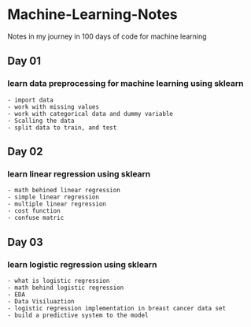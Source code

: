 # Machine-Learning-Notes
Notes in my journey in 100 days of code for machine learning
## Day 01
  ### learn data preprocessing for machine learning using sklearn
    - import data
    - work with missing values
    - work with categorical data and dummy variable
    - Scalling the data
    - split data to train, and test 
## Day 02
  ### learn linear regression using sklearn
    - math behined linear regression
    - simple linear regression 
    - multiple linear regression
    - cost function
    - confuse matric
## Day 03
  ### learn logistic regression using sklearn
    - what is logistic regression
    - math behind logistic regression
    - EDA
    - Data Visiluaztion 
    - logistic regression implementation in breast cancer data set
    - build a predictive system to the model
